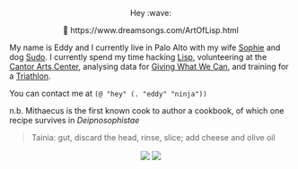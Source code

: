 <p align="center">
  Hey :wave:
</p>

<p align="center">
  💝 https://www.dreamsongs.com/ArtOfLisp.html
</p>
  
My name is Eddy and I currently live in Palo Alto with my wife [Sophie](https://github.com/sophieschau) and dog [Sudo](https://instagram.com/adognamedsudo). I currently spend my time hacking [Lisp](http://www.paulgraham.com/avg.html), volunteering at the [Cantor Arts Center](https://en.wikipedia.org/wiki/Cantor_Arts_Center), analysing data for [Giving What We Can](https://givingwhatwecan.org), and training for a [Triathlon](https://www.svtriclub.org).

You can contact me at `(@ "hey" (. "eddy" "ninja"))`

n.b. Mithaecus is the first known cook to author a cookbook, of which one recipe survives in *Deipnosophistae*

> Tainia: gut, discard the head, rinse, slice; add cheese and olive oil

<p align="center">
  <img align="center" src="https://github-readme-stats.vercel.app/api?username=Mithaecus&show_icons=true&theme=calm" />
  <img align="center" src="https://github-readme-stats.vercel.app/api/top-langs/?username=Mithaecus&theme=calm&hide=css,javascript,html&exclude_repo=mangata-e2e" />
</p>
                                                                                                                                                                                                        